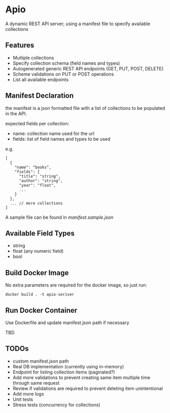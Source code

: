 # Apio

A dynamic REST API server, using a manifest file to specify available collections

## Features

 - Multiple collections
 - Specify collection schema (field names and types)
 - Autogenerated generic REST API endpoints (GET, PUT, POST, DELETE)
 - Scheme validations on PUT or POST operations
 - List all available endpoints
 
 
## Manifest Declaration

the manifest is a json formatted file with a list of collections to be populated in the API.


expected fields per collection:
 - name: collection name used for the url
 - fields: list of field names and types to be used

e.g.

```
[
  {
    "name": "books",
    "fields": {
      "title": "string",
      "author": "string",
      "year": "float",
      ...
    }
  },
  ... // more collections
]
```

A sample file can be found in *manifest.sample.json*


## Available Field Types

 - string
 - float (any numeric field)
 - bool
 
 
## Build Docker Image

No extra parameters are required for the docker image, so just run:

`docker build . -t apio-seriver`

## Run Docker Container

Use Dockerfile and update manifest.json path if necessary

TBD

## TODOs

 - custom manifest.json path
 - Real DB implementation (currently using in-memory)
 - Endpoint for listing collection items (paginated?)
 - Add more validations to prevent creating same item multiple time through same request
 - Review if validations are required to prevent deleting item unintentional
 - Add more logs
 - Unit tests
 - Stress tests (concurrency for collections)
